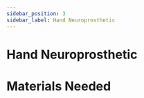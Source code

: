```yaml
---
sidebar_position: 3
sidebar_label: Hand Neuroprosthetic
---
```


# Hand Neuroprosthetic #

# Materials Needed #

# 

